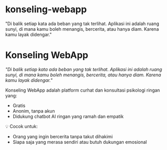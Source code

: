 # konseling-webapp
"Di balik setiap kata ada beban yang tak terlihat. Aplikasi ini adalah ruang sunyi, di mana kamu boleh menangis, bercerita, atau hanya diam. Karena kamu layak didengar."
# Konseling WebApp

_"Di balik setiap kata ada beban yang tak terlihat. Aplikasi ini adalah ruang sunyi, di mana kamu boleh menangis, bercerita, atau hanya diam. Karena kamu layak didengar."_

Konseling WebApp adalah platform curhat dan konsultasi psikologi ringan yang:
- Gratis
- Anonim, tanpa akun
- Didukung chatbot AI ringan yang ramah dan empatik

💡 Cocok untuk:
- Orang yang ingin bercerita tanpa takut dihakimi
- Siapa saja yang merasa sendiri atau butuh dukungan emosional

